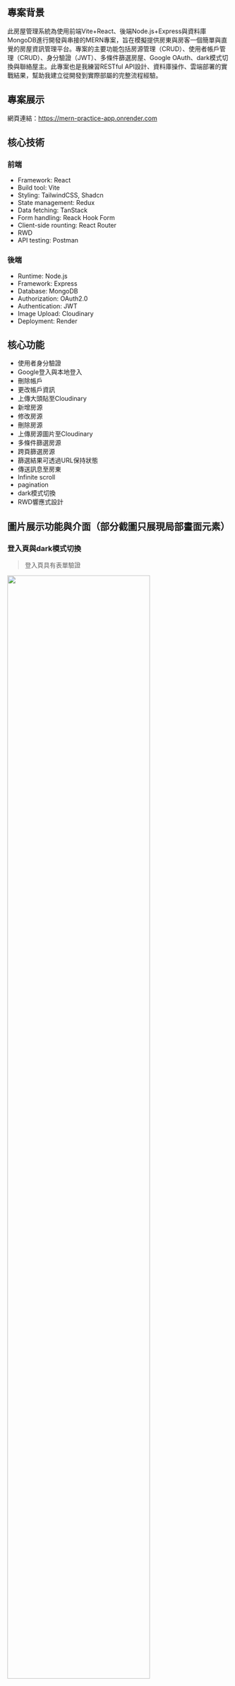 ## 專案背景

此房屋管理系統為使用前端Vite+React、後端Node.js+Express與資料庫MongoDB進行開發與串接的MERN專案，旨在模擬提供房東與房客一個簡單與直覺的房屋資訊管理平台。專案的主要功能包括房源管理（CRUD）、使用者帳戶管理（CRUD）、身分驗證（JWT）、多條件篩選房屋、Google OAuth、dark模式切換與聯絡屋主。此專案也是我練習RESTful API設計、資料庫操作、雲端部署的實戰結果，幫助我建立從開發到實際部屬的完整流程經驗。

## 專案展示

網頁連結：https://mern-practice-app.onrender.com

## 核心技術

### 前端
- Framework: React
- Build tool: Vite
- Styling: TailwindCSS, Shadcn
- State management: Redux
- Data fetching: TanStack
- Form handling: Reack Hook Form
- Client-side rounting: React Router
- RWD
- API testing: Postman

### 後端
- Runtime: Node.js
- Framework: Express
- Database: MongoDB
- Authorization: OAuth2.0
- Authentication: JWT
- Image Upload: Cloudinary
- Deployment: Render


## 核心功能

- 使用者身分驗證
- Google登入與本地登入
- 刪除帳戶
- 更改帳戶資訊
- 上傳大頭貼至Cloudinary
- 新增房源
- 修改房源
- 刪除房源
- 上傳房源圖片至Cloudinary
- 多條件篩選房源
- 跨頁篩選房源
- 篩選結果可透過URL保持狀態
- 傳送訊息至房東
- Infinite scroll
- pagination
- dark模式切換
- RWD響應式設計

## 圖片展示功能與介面（部分截圖只展現局部畫面元素）

### 登入頁與dark模式切換

> 登入頁具有表單驗證

<img src="../rent_app/client/public/readme/1.jpg" width="80%"/>

> 畫面可以切換成light與dark模式

<img src="../rent_app/client/public/readme/2.jpg" width="80%"/>

> 本地登入

<img src="../rent_app/client/public/readme/8.jpg" width="80%"/>

> Google登入（此處以手機板+編輯頁的圖片展示Google登入較為明顯）

<img src="../rent_app/client/public/readme/25.jpg" width="50%"/>

> 登出時再次確認

<img src="../rent_app/client/public/readme/7.jpg" width="80%"/>

### 首頁

> 登入成功後會有提示並跳轉至首頁。每頁上方都有搜尋列可以對已發布的房源進行關鍵字篩選，也能按下畫面右側圖片或左側連結進入房源列表進行多重條件篩選

<img src="../rent_app/client/public/readme/3.jpg" width="80%"/>

<img src="../rent_app/client/public/readme/11.jpg" width="80%"/>

> 按下圖片小卡連結到相對應得房源介紹，或按下"查看更多"將跳轉到所有搜尋結果

<img src="../rent_app/client/public/readme/9.jpg" width="80%"/>

<img src="../rent_app/client/public/readme/12.jpg" width="80%"/>

<img src="../rent_app/client/public/readme/10.jpg" width="80%"/>

### 編輯資料頁

> 可以更換大頭貼以及更新基本資料，成功更新或失敗都會攔截畫面右側提示，欄位空白也會進行提示。按下取消後文字資訊會回復成更改前

<img src="../rent_app/client/public/readme/26.jpg" width="80%"/>

<img src="../rent_app/client/public/readme/27.jpg" width="80%"/>

### 帳戶與文章管理頁

<img src="../rent_app/client/public/readme/6.jpg" width="80%"/>

> 表格未填妥會進行攔截

<img src="../rent_app/client/public/readme/28.jpg" width="80%"/>

> 圖片上傳後也可以進行增加或刪除
 
 <img src="../rent_app/client/public/readme/19.jpg" width="80%"/>

> 發布成功後可以看到文章，可以點選圖片看到此篇發文更多圖片

<img src="../rent_app/client/public/readme/12.jpg" width="80%"/>

> 也可以到帳戶與文章管理頁查看更多自己發布的文章

<img src="../rent_app/client/public/readme/20.jpg" width="80%"/>

> 按下刪除時會再次確認

<img src="../rent_app/client/public/readme/21.jpg" width="80%"/>

> 按下編輯後會導航至編輯頁，可對文章資訊或圖片做更新

<img src="../rent_app/client/public/readme/22.jpg" width="80%"/>

### 所有房屋篩選頁

<img src="../rent_app/client/public/readme/10.jpg" width="80%"/>

>可以再畫面左側進行多重篩選

<img src="../rent_app/client/public/readme/11.jpg" width="80%"/>

### [補充] 

如果非自己發布的房源文章，文章下方可以看到"連絡房東"，輸入完訊息並發送後會導航至gmail

<img src="../rent_app/client/public/readme/14.jpg" width="80%"/>

<img src="../rent_app/client/public/readme/15.jpg" width="80%"/>

## API設計

### JWT驗證
- User相關操作與部分Listings操作都需驗證JWT是否有效，以確保請求是來自於驗證的使用者

### User相關API
- 更新此User資料
- 刪除此User資料
- 得到此User所發布的所有文章
- 得到此User資料

### Listing相關API
- 新增Listing
- 新增Listing imaged
- 刪除Listing
- 更新Listing
- 得到單筆Listing
- 得到所有Listing

### Auth相關API
- Google登入
- 本地登入
- 註冊
- 登出
